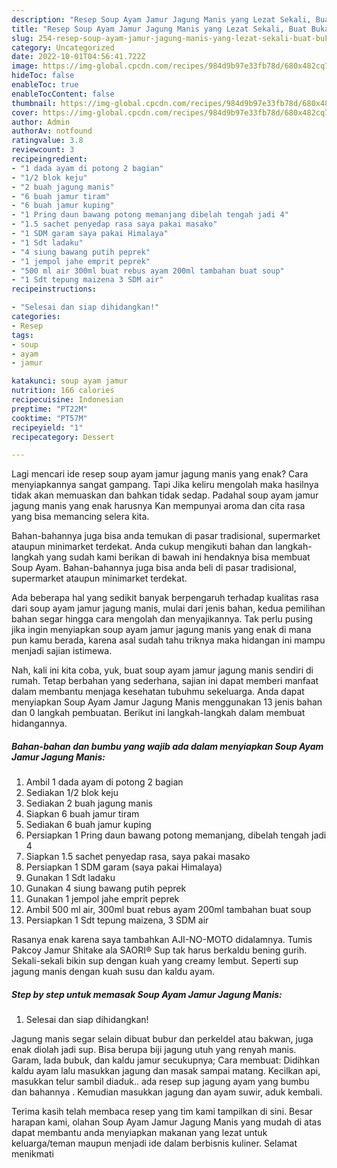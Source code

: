```yaml
---
description: "Resep Soup Ayam Jamur Jagung Manis yang Lezat Sekali, Buat Buka Puasa Menggugah Selera"
title: "Resep Soup Ayam Jamur Jagung Manis yang Lezat Sekali, Buat Buka Puasa Menggugah Selera"
slug: 254-resep-soup-ayam-jamur-jagung-manis-yang-lezat-sekali-buat-buka-puasa-menggugah-selera
category: Uncategorized
date: 2022-10-01T04:56:41.722Z
image: https://img-global.cpcdn.com/recipes/984d9b97e33fb78d/680x482cq70/soup-ayam-jamur-jagung-manis-foto-resep-utama.jpg
hideToc: false
enableToc: true
enableTocContent: false
thumbnail: https://img-global.cpcdn.com/recipes/984d9b97e33fb78d/680x482cq70/soup-ayam-jamur-jagung-manis-foto-resep-utama.jpg
cover: https://img-global.cpcdn.com/recipes/984d9b97e33fb78d/680x482cq70/soup-ayam-jamur-jagung-manis-foto-resep-utama.jpg
author: Admin
authorAv: notfound
ratingvalue: 3.8
reviewcount: 3
recipeingredient:
- "1 dada ayam di potong 2 bagian"
- "1/2 blok keju"
- "2 buah jagung manis"
- "6 buah jamur tiram"
- "6 buah jamur kuping"
- "1 Pring daun bawang potong memanjang dibelah tengah jadi 4"
- "1.5 sachet penyedap rasa saya pakai masako"
- "1 SDM garam saya pakai Himalaya"
- "1 Sdt ladaku"
- "4 siung bawang putih peprek"
- "1 jempol jahe emprit peprek"
- "500 ml air 300ml buat rebus ayam 200ml tambahan buat soup"
- "1 Sdt tepung maizena 3 SDM air"
recipeinstructions:

- "Selesai dan siap dihidangkan!"
categories:
- Resep
tags:
- soup
- ayam
- jamur

katakunci: soup ayam jamur 
nutrition: 166 calories
recipecuisine: Indonesian
preptime: "PT22M"
cooktime: "PT57M"
recipeyield: "1"
recipecategory: Dessert

---
```



Lagi mencari ide resep soup ayam jamur jagung manis yang enak? Cara menyiapkannya sangat gampang. Tapi Jika keliru mengolah maka hasilnya tidak akan memuaskan dan bahkan tidak sedap. Padahal soup ayam jamur jagung manis yang enak harusnya Kan mempunyai aroma dan cita rasa yang bisa memancing selera kita.


Bahan-bahannya juga bisa anda temukan di pasar tradisional, supermarket ataupun minimarket terdekat. Anda cukup mengikuti bahan dan langkah-langkah yang sudah kami berikan di bawah ini hendaknya bisa membuat Soup Ayam. Bahan-bahannya juga bisa anda beli di pasar tradisional, supermarket ataupun minimarket terdekat.

Ada beberapa hal yang sedikit banyak berpengaruh terhadap kualitas rasa dari soup ayam jamur jagung manis, mulai dari jenis bahan, kedua pemilihan bahan segar hingga cara mengolah dan menyajikannya. Tak perlu pusing jika ingin menyiapkan soup ayam jamur jagung manis yang enak di mana pun kamu berada, karena asal sudah tahu triknya maka hidangan ini mampu menjadi sajian istimewa.


Nah, kali ini kita coba, yuk, buat soup ayam jamur jagung manis sendiri di rumah. Tetap berbahan yang sederhana, sajian ini dapat memberi manfaat dalam membantu menjaga kesehatan tubuhmu sekeluarga. Anda dapat menyiapkan Soup Ayam Jamur Jagung Manis menggunakan 13 jenis bahan dan 0 langkah pembuatan. Berikut ini langkah-langkah dalam membuat hidangannya.

<!--inarticleads1-->

##### Bahan-bahan dan bumbu yang wajib ada dalam menyiapkan Soup Ayam Jamur Jagung Manis:

1. Ambil 1 dada ayam di potong 2 bagian
1. Sediakan 1/2 blok keju
1. Sediakan 2 buah jagung manis
1. Siapkan 6 buah jamur tiram
1. Sediakan 6 buah jamur kuping
1. Persiapkan 1 Pring daun bawang potong memanjang, dibelah tengah jadi 4
1. Siapkan 1.5 sachet penyedap rasa, saya pakai masako
1. Persiapkan 1 SDM garam (saya pakai Himalaya)
1. Gunakan 1 Sdt ladaku
1. Gunakan 4 siung bawang putih peprek
1. Gunakan 1 jempol jahe emprit peprek
1. Ambil 500 ml air, 300ml buat rebus ayam 200ml tambahan buat soup
1. Persiapkan 1 Sdt tepung maizena, 3 SDM air


Rasanya enak karena saya tambahkan AJI-NO-MOTO didalamnya. Tumis Pakcoy Jamur Shitake ala SAORI® Sup tak harus berkaldu bening gurih. Sekali-sekali bikin sup dengan kuah yang creamy lembut. Seperti sup jagung manis dengan kuah susu dan kaldu ayam. 

<!--inarticleads2-->

##### Step by step untuk memasak Soup Ayam Jamur Jagung Manis:


1. Selesai dan siap dihidangkan!

Jagung manis segar selain dibuat bubur dan perkeldel atau bakwan, juga enak diolah jadi sup. Bisa berupa biji jagung utuh yang renyah manis. Garam, lada bubuk, dan kaldu jamur secukupnya; Cara membuat: Didihkan kaldu ayam lalu masukkan jagung dan masak sampai matang. Kecilkan api, masukkan telur sambil diaduk.. ada resep sup jagung ayam yang bumbu dan bahannya . Kemudian masukkan jagung dan ayam suwir, aduk kembali. 

Terima kasih telah membaca resep yang tim kami tampilkan di sini. Besar harapan kami, olahan Soup Ayam Jamur Jagung Manis yang mudah di atas dapat membantu anda menyiapkan makanan yang lezat untuk keluarga/teman maupun menjadi ide dalam berbisnis kuliner. Selamat menikmati
